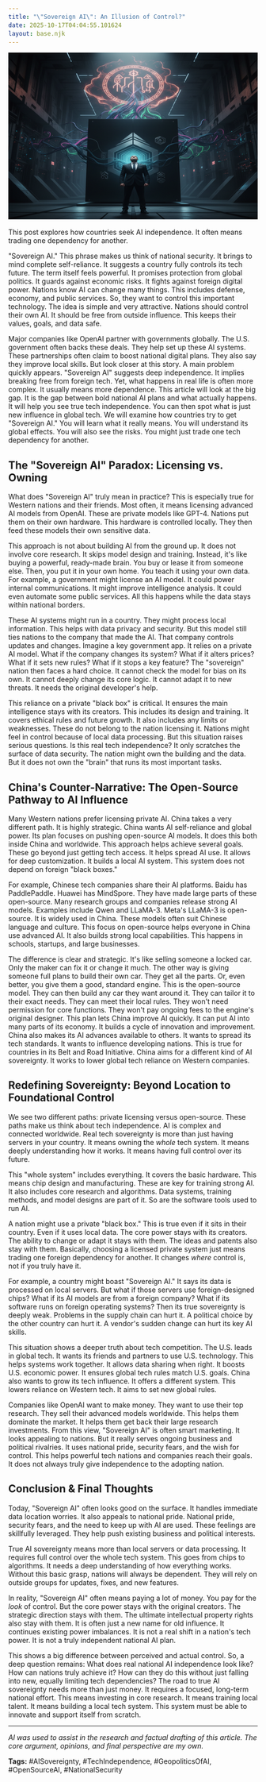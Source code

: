 ```yaml
---
title: "\"Sovereign AI\": An Illusion of Control?"
date: 2025-10-17T04:04:55.101624
layout: base.njk
---
```


![](/images/sovereign-ai-an-illusion-of-control_img.png)

This post explores how countries seek AI independence. It often means trading one dependency for another.

"Sovereign AI." This phrase makes us think of national security. It brings to mind complete self-reliance. It suggests a country fully controls its tech future. The term itself feels powerful. It promises protection from global politics. It guards against economic risks. It fights against foreign digital power. Nations know AI can change many things. This includes defense, economy, and public services. So, they want to control this important technology. The idea is simple and very attractive. Nations should control their own AI. It should be free from outside influence. This keeps their values, goals, and data safe.

Major companies like OpenAI partner with governments globally. The U.S. government often backs these deals. They help set up these AI systems. These partnerships often claim to boost national digital plans. They also say they improve local skills. But look closer at this story. A main problem quickly appears. "Sovereign AI" suggests deep independence. It implies breaking free from foreign tech. Yet, what happens in real life is often more complex. It usually means more dependence. This article will look at the big gap. It is the gap between bold national AI plans and what actually happens. It will help you see true tech independence. You can then spot what is just new influence in global tech. We will examine how countries try to get "Sovereign AI." You will learn what it really means. You will understand its global effects. You will also see the risks. You might just trade one tech dependency for another.

## The "Sovereign AI" Paradox: Licensing vs. Owning

What does "Sovereign AI" truly mean in practice? This is especially true for Western nations and their friends. Most often, it means licensing advanced AI models from OpenAI. These are private models like GPT-4. Nations put them on their own hardware. This hardware is controlled locally. They then feed these models their own sensitive data.

This approach is not about building AI from the ground up. It does not involve core research. It skips model design and training. Instead, it's like buying a powerful, ready-made brain. You buy or lease it from someone else. Then, you put it in your own home. You teach it using your own data. For example, a government might license an AI model. It could power internal communications. It might improve intelligence analysis. It could even automate some public services. All this happens while the data stays within national borders.

These AI systems might run in a country. They might process local information. This helps with data privacy and security. But this model still ties nations to the company that made the AI. That company controls updates and changes. Imagine a key government app. It relies on a private AI model. What if the company changes its system? What if it alters prices? What if it sets new rules? What if it stops a key feature? The "sovereign" nation then faces a hard choice. It cannot check the model for bias on its own. It cannot deeply change its core logic. It cannot adapt it to new threats. It needs the original developer's help.

This reliance on a private "black box" is critical. It ensures the main intelligence stays with its creators. This includes its design and training. It covers ethical rules and future growth. It also includes any limits or weaknesses. These do not belong to the nation licensing it. Nations might feel in control because of local data processing. But this situation raises serious questions. Is this real tech independence? It only scratches the surface of data security. The nation might own the building and the data. But it does not own the "brain" that runs its most important tasks.

## China's Counter-Narrative: The Open-Source Pathway to AI Influence

Many Western nations prefer licensing private AI. China takes a very different path. It is highly strategic. China wants AI self-reliance and global power. Its plan focuses on pushing open-source AI models. It does this both inside China and worldwide. This approach helps achieve several goals. These go beyond just getting tech access. It helps spread AI use. It allows for deep customization. It builds a local AI system. This system does not depend on foreign "black boxes."

For example, Chinese tech companies share their AI platforms. Baidu has PaddlePaddle. Huawei has MindSpore. They have made large parts of these open-source. Many research groups and companies release strong AI models. Examples include Qwen and LLaMA-3. Meta's LLaMA-3 is open-source. It is widely used in China. These models often suit Chinese language and culture. This focus on open-source helps everyone in China use advanced AI. It also builds strong local capabilities. This happens in schools, startups, and large businesses.

The difference is clear and strategic. It's like selling someone a locked car. Only the maker can fix it or change it much. The other way is giving someone full plans to build their own car. They get all the parts. Or, even better, you give them a good, standard engine. This is the open-source model. They can then build any car they want around it. They can tailor it to their exact needs. They can meet their local rules. They won't need permission for core functions. They won't pay ongoing fees to the engine's original designer. This plan lets China improve AI quickly. It can put AI into many parts of its economy. It builds a cycle of innovation and improvement. China also makes its AI advances available to others. It wants to spread its tech standards. It wants to influence developing nations. This is true for countries in its Belt and Road Initiative. China aims for a different kind of AI sovereignty. It works to lower global tech reliance on Western companies.

## Redefining Sovereignty: Beyond Location to Foundational Control

We see two different paths: private licensing versus open-source. These paths make us think about tech independence. AI is complex and connected worldwide. Real tech sovereignty is more than just having servers in your country. It means owning the *whole* tech system. It means deeply understanding how it works. It means having full control over its future.

This "whole system" includes everything. It covers the basic hardware. This means chip design and manufacturing. These are key for training strong AI. It also includes core research and algorithms. Data systems, training methods, and model designs are part of it. So are the software tools used to run AI.

A nation might use a private "black box." This is true even if it sits in their country. Even if it uses local data. The core power stays with its creators. The ability to change or adapt it stays with them. The ideas and patents also stay with them. Basically, choosing a licensed private system just means trading one foreign dependency for another. It changes *where* control is, not if you truly have it.

For example, a country might boast "Sovereign AI." It says its data is processed on local servers. But what if those servers use foreign-designed chips? What if its AI models are from a foreign company? What if its software runs on foreign operating systems? Then its true sovereignty is deeply weak. Problems in the supply chain can hurt it. A political choice by the other country can hurt it. A vendor's sudden change can hurt its key AI skills.

This situation shows a deeper truth about tech competition. The U.S. leads in global tech. It wants its friends and partners to use U.S. technology. This helps systems work together. It allows data sharing when right. It boosts U.S. economic power. It ensures global tech rules match U.S. goals. China also wants to grow its tech influence. It offers a different system. This lowers reliance on Western tech. It aims to set new global rules.

Companies like OpenAI want to make money. They want to use their top research. They sell their advanced models worldwide. This helps them dominate the market. It helps them get back their large research investments. From this view, "Sovereign AI" is often smart marketing. It looks appealing to nations. But it really serves ongoing business and political rivalries. It uses national pride, security fears, and the wish for control. This helps powerful tech nations and companies reach their goals. It does not always truly give independence to the adopting nation.

## Conclusion & Final Thoughts

Today, "Sovereign AI" often looks good on the surface. It handles immediate data location worries. It also appeals to national pride. National pride, security fears, and the need to keep up with AI are used. These feelings are skillfully leveraged. They help push existing business and political interests.

True AI sovereignty means more than local servers or data processing. It requires full control over the whole tech system. This goes from chips to algorithms. It needs a deep understanding of how everything works. Without this basic grasp, nations will always be dependent. They will rely on outside groups for updates, fixes, and new features.

In reality, "Sovereign AI" often means paying a lot of money. You pay for the *look* of control. But the core power stays with the original creators. The strategic direction stays with them. The ultimate intellectual property rights also stay with them. It is often just a new name for old influence. It continues existing power imbalances. It is not a real shift in a nation's tech power. It is not a truly independent national AI plan.

This shows a big difference between perceived and actual control. So, a deep question remains: What does real national AI independence look like? How can nations truly achieve it? How can they do this without just falling into new, equally limiting tech dependencies? The road to true AI sovereignty needs more than just money. It requires a focused, long-term national effort. This means investing in core research. It means training local talent. It means building a local tech system. This system must be able to innovate and support itself from scratch.

---

*AI was used to assist in the research and factual drafting of this article. The core argument, opinions, and final perspective are my own.*

**Tags:** #AISovereignty, #TechIndependence, #GeopoliticsOfAI, #OpenSourceAI, #NationalSecurity